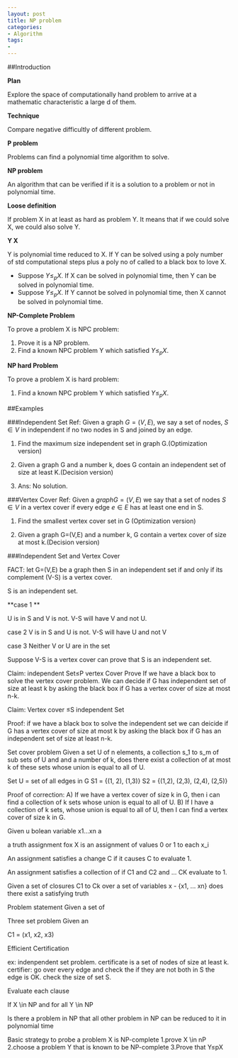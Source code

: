 ```yaml
---
layout: post
title: NP problem
categories:
- Algorithm
tags:
- 
---
```


##Introduction

**Plan** 

Explore the space of computationally hand problem to arrive at a mathematic characteristic a large d of them.

**Technique**

Compare negative difficultly of different problem.

**P problem**

Problems can find a polynomial time algorithm to solve.
 	
**NP problem**

An algorithm that can be verified if it is a solution to a problem or not in polynomial time.

**Loose definition**

If problem X in at least as hard as problem Y. It means that if we could solve X, we could also solve Y.

**Y X**

Y is polynomial time reduced to X. If Y can be solved using a poly number of std computational steps plus a poly no of called to a black box to love X.

- Suppose $Y ≤_p X$. If X can be solved in polynomial time, then Y can be solved in polynomial time.
- Suppose $Y ≤_p X$. If Y cannot be solved in polynomial time, then X cannot be solved in polynomial time.

**NP-Complete Problem**

To prove a problem X is NPC problem:

1. Prove it is a NP problem.
2. Find a known NPC problem Y which satisfied $Y ≤_p X$.

**NP hard Problem**

To prove a problem X is hard problem:

1. Find a known NPC problem Y which satisfied $Y ≤_p X$.


##Examples

###Independent Set
Ref: Given a graph $G = (V,E)$, we say a set of nodes, $S \in V$ in independent if no two nodes in S and joined by an edge. 

1. Find the maximum size independent set in graph G.(Optimization version)

2. Given a graph G and a number k, does G contain an independent set of size at least K.(Decision version)

3. Ans: No solution.

###Vertex Cover
Ref: Given a $graph G=(V,E)$ we say that a set of nodes $S \in V$ in a vertex cover if every edge $e \in E$ has at least one end in S.


1. Find the smallest vertex cover set in G (Optimization version)

2. Given a graph G=(V,E) and a number k, G contain a vertex cover of size at most k.(Decision version)

###Independent Set and Vertex Cover

FACT: let G=(V,E) be a graph then S in an independent set if and only if its complement (V-S) is a vertex cover. 

S is an independent set. 

**case 1 **

U is in S and V is not. 
V-S will have V and not U. 

case 2
V is in S and U is not.
V-S will have U and not V

case 3 
Neither V or U are in the set

Suppose V-S is a vertex cover can prove that S is an independent set. 

Claim: independent Set≤P vertex Cover
Prove If we have a black box to solve the vertex cover problem. We can decide if G has independent set of size at least k by asking the black box if G has a vertex cover of size at most n-k.

Claim: Vertex cover ≤S independent Set

Proof: if we have a black box to solve the independent set we can deicide if G has a vertex cover of size at most k by asking the black box if G has an independent set of size at least n-k.


Set cover problem
Given a set U of n elements, a collection s_1 to s_m of sub sets of U and and a number of k, does there exist a collection of at most k of these sets whose union is equal to all of U.

Set U = set of all edges in G
S1 = {(1, 2), (1,3)}
S2 = {(1,2), (2,3), (2,4), (2,5)}

Proof of correction:
A) If we have a vertex cover of size k in G, then i can find a collection of k sets whose union is equal to all of U. 
B) If I have a collection of k sets, whose union is equal to all of U, then I can find a vertex cover of size k in G. 

Given u bolean variable x1...xn a

a truth assignment fox X is an assignment of values 0 or 1 to each x_i

An assignment satisfies a change C if it causes C to evaluate 1.

An assignment satisfies a collection of if C1 and C2 and ... CK evaluate to 1.

Given a set of closures C1 to Ck over a set of variables x - {x1, ... xn} does there exist a satisfying truth 

Problem statement 
Given a set of 

Three set problem 
Given an 


C1 = (x1, x2, x3)



Efficient Certification

ex: indenpendent set problem.
certificate is a set of nodes of size at least k.
certifier: go over every edge and check the if they are not both in S the edge is OK.
check the size of set S.

Evaluate each clause 

If X \in NP and for all Y \in NP 


Is there a problem in NP that all other problem in NP can be reduced to it in polynomial time


Basic strategy to probe a problem X is NP-complete
1.prove X \in nP
2.choose a problem Y that is known to be NP-complete
3.Prove that Y≤pX